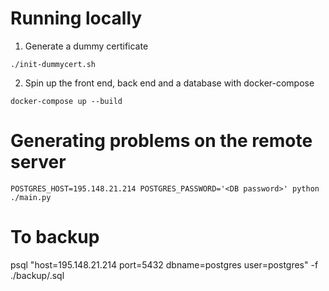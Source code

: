 # Running locally

1. Generate a dummy certificate

```
./init-dummycert.sh
```

2. Spin up the front end, back end and a database with docker-compose

```
docker-compose up --build
```

# Generating problems on the remote server

```
POSTGRES_HOST=195.148.21.214 POSTGRES_PASSWORD='<DB password>' python ./main.py
```

# To backup

psql "host=195.148.21.214 port=5432 dbname=postgres user=postgres" -f ./backup/<data>.sql
